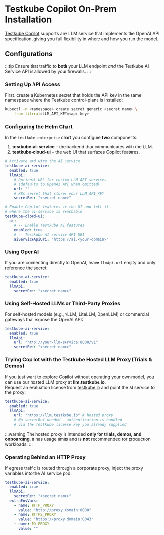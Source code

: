 # Testkube Copilot On-Prem Installation

[Testkube Copilot](./copilot-overview) supports any LLM service that implements the OpenAI API specification, giving you full flexibility in where and how you run the model.

## Configurations

:::tip
Ensure that traffic to **both** your LLM endpoint _and_ the Testkube AI Service API is allowed by your firewalls.
:::

### Setting Up API Access

First, create a Kubernetes secret that holds the API key in the same namespace where the Testkube control-plane is installed:

```sh
kubectl -n <namespace> create secret generic <secret name> \
  --from-literal=LLM_API_KEY=<api key>
```

### Configuring the Helm Chart

In the `testkube-enterprise` chart you configure **two** components:

1. **testkube-ai-service** – the backend that communicates with the LLM.
2. **testkube-cloud-ui** – the web UI that surfaces Copilot features.

```yaml
# Activate and wire the AI service
testkube-ai-service:
  enabled: true
  llmApi:
    # Optional URL for custom LLM API services
    # (defaults to OpenAI API when omitted)
    url: ""
    # K8s secret that stores your LLM_API_KEY
    secretRef: "<secret name>"

# Enable Copilot features in the UI and tell it
# where the ai-service is reachable
testkube-cloud-ui:
  ai:
    # -- Enable Testkube AI features
    enabled: true
    # -- Testkube AI service API URI
    aiServiceApiUri: "https://ai.<your-domain>"
```

### Using OpenAI

If you are connecting directly to OpenAI, leave `llmApi.url` empty and only reference the secret:

```yaml
testkube-ai-service:
  enabled: true
  llmApi:
    secretRef: "<secret name>"
```

### Using Self-Hosted LLMs or Third-Party Proxies

For self-hosted models (e.g., vLLM, LiteLLM, OpenLLM) or commercial gateways that expose the OpenAI API:

```yaml
testkube-ai-service:
  enabled: true
  llmApi:
    url: "http://your-llm-service:8000/v1"
    secretRef: "<secret name>"
```

### Trying Copilot with the Testkube Hosted LLM Proxy (Trials & Demos)

If you just want to explore Copilot without operating your own model, you can use our hosted LLM proxy at **llm.testkube.io**.  
Request an evaluation license from [testkube.io](https://testkube.io) and point the AI service to the proxy:

```yaml
testkube-ai-service:
  enabled: true
  llmApi:
    url: "https://llm.testkube.io" # hosted proxy
    # No secretRef needed – authentication is handled
    # via the Testkube license key you already supplied
```

:::warning
The hosted proxy is intended **only for trials, demos, and onboarding**. It has usage limits and is **not** recommended for production workloads.
:::

### Operating Behind an HTTP Proxy

If egress traffic is routed through a corporate proxy, inject the proxy variables into the AI service pod:

```yaml
testkube-ai-service:
  enabled: true
  llmApi:
    secretRef: "<secret name>"
  extraEnvVars:
    - name: HTTP_PROXY
      value: "http://proxy.domain:8080"
    - name: HTTPS_PROXY
      value: "https://proxy.domain:8043"
    - name: NO_PROXY
      value: ""
```
